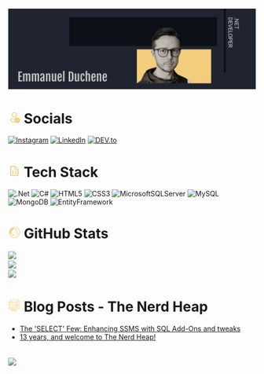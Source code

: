 ![MasterHead](./github_banner(1).png)

# <img src="./icons8-verified-account-96.png" alt="Socials" width="25"/> Socials
[![Instagram](https://img.shields.io/badge/Instagram-E4405F?style=for-the-badge&logo=instagram&logoColor=white)](https://instagram.com/dotnet_emmanuel) [![LinkedIn](https://img.shields.io/badge/LinkedIn-0077B5?style=for-the-badge&logo=linkedin&logoColor=white)](https://linkedin.com/in/emmanuel-duchene) [![DEV.to](https://img.shields.io/badge/dev.to-0A0A0A?style=for-the-badge&logo=devdotto&logoColor=white)](https://dev.to/dotnet_emmanuel)

# <img src="./icons8-code-file-96.png" alt="Tech Stack" width="25"/> Tech Stack
![.Net](https://img.shields.io/badge/.NET-682a7b?style=for-the-badge&logo=.net&logoColor=white) ![C#](https://img.shields.io/badge/C%23-68217a?style=for-the-badge&logo=c-sharp&logoColor=white) ![HTML5](https://img.shields.io/badge/HTML-e44c25?style=for-the-badge&logo=html5&logoColor=white) ![CSS3](https://img.shields.io/badge/CSS-264de4?&style=for-the-badge&logo=css3&logoColor=white) ![MicrosoftSQLServer](https://img.shields.io/badge/Microsoft_SQL_Server-CC2927?style=for-the-badge&logo=microsoft-sql-server&logoColor=white) ![MySQL](https://img.shields.io/badge/mysql-c02525.svg?style=for-the-badge&logo=mysql&logoColor=white) ![MongoDB](https://img.shields.io/badge/MongoDB-001e2b.svg?style=for-the-badge&logo=mongodb&logoColor=White) ![EntityFramework](https://img.shields.io/badge/EntityFramework-5C2D91?style=for-the-badge&logo=EntityFramework&logoColor=white)

# <img src="./icons8-statistics-64.png" alt="GitHub Stats" width="25"/> GitHub Stats
![](https://github-readme-stats.vercel.app/api?username=dotnetemmanuel&theme=ayu-mirage&hide_border=true&include_all_commits=false&count_private=false)<br/>
![](https://github-readme-streak-stats.herokuapp.com/?user=dotnetemmanuel&theme=ayu-mirage&hide_border=true)<br/>
![](https://github-readme-stats.vercel.app/api/top-langs/?username=dotnetemmanuel&theme=ayu-mirage&hide_border=true&include_all_commits=false&count_private=false&layout=compact)

# <img src="./icons8-blog-64.png" alt="Blog Posts" width="25"/> Blog Posts - The Nerd Heap
<!-- BLOG-POST-LIST:START -->
- [The &#39;SELECT&#39; Few: Enhancing SSMS with SQL Add-Ons and tweaks](https://dev.to/dotnet_emmanuel/the-select-few-enhancing-ssms-with-sql-add-ons-and-tweaks-n4k)
- [13 years, and welcome to The Nerd Heap!](https://dev.to/dotnet_emmanuel/13-years-and-welcome-to-the-nerd-heap-1b1l)
<!-- BLOG-POST-LIST:END -->

![](https://komarev.com/ghpvc/?username=dotnetemmanuel&color=F3CD7C&style=for-the-badge)
---

